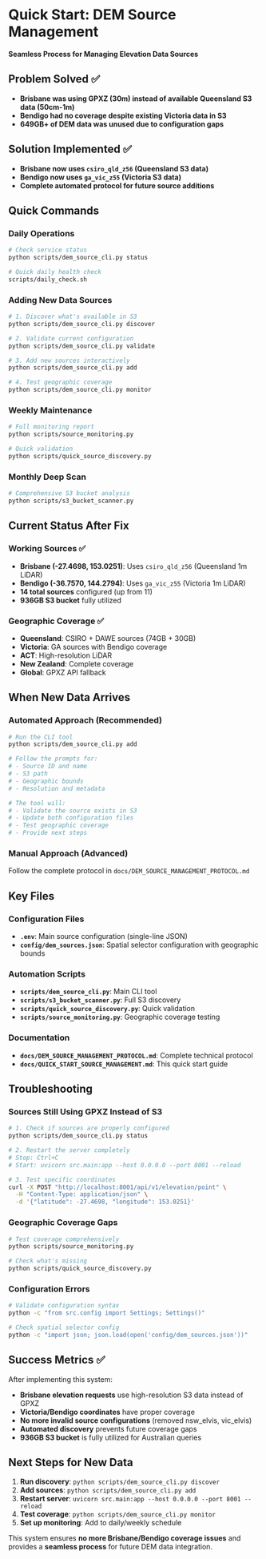 # Quick Start: DEM Source Management
**Seamless Process for Managing Elevation Data Sources**

## Problem Solved ✅
- **Brisbane was using GPXZ (30m) instead of available Queensland S3 data (50cm-1m)**
- **Bendigo had no coverage despite existing Victoria data in S3**  
- **649GB+ of DEM data was unused due to configuration gaps**

## Solution Implemented ✅
- **Brisbane now uses `csiro_qld_z56` (Queensland S3 data)**
- **Bendigo now uses `ga_vic_z55` (Victoria S3 data)**
- **Complete automated protocol for future source additions**

## Quick Commands

### Daily Operations
```bash
# Check service status
python scripts/dem_source_cli.py status

# Quick daily health check  
scripts/daily_check.sh
```

### Adding New Data Sources
```bash
# 1. Discover what's available in S3
python scripts/dem_source_cli.py discover

# 2. Validate current configuration
python scripts/dem_source_cli.py validate

# 3. Add new sources interactively
python scripts/dem_source_cli.py add

# 4. Test geographic coverage
python scripts/dem_source_cli.py monitor
```

### Weekly Maintenance
```bash
# Full monitoring report
python scripts/source_monitoring.py

# Quick validation
python scripts/quick_source_discovery.py
```

### Monthly Deep Scan
```bash
# Comprehensive S3 bucket analysis
python scripts/s3_bucket_scanner.py
```

## Current Status After Fix

### Working Sources ✅
- **Brisbane (-27.4698, 153.0251)**: Uses `csiro_qld_z56` (Queensland 1m LiDAR)
- **Bendigo (-36.7570, 144.2794)**: Uses `ga_vic_z55` (Victoria 1m LiDAR)
- **14 total sources** configured (up from 11)
- **936GB S3 bucket** fully utilized

### Geographic Coverage ✅
- **Queensland**: CSIRO + DAWE sources (74GB + 30GB)
- **Victoria**: GA sources with Bendigo coverage
- **ACT**: High-resolution LiDAR
- **New Zealand**: Complete coverage
- **Global**: GPXZ API fallback

## When New Data Arrives

### Automated Approach (Recommended)
```bash
# Run the CLI tool
python scripts/dem_source_cli.py add

# Follow the prompts for:
# - Source ID and name
# - S3 path
# - Geographic bounds  
# - Resolution and metadata

# The tool will:
# - Validate the source exists in S3
# - Update both configuration files
# - Test geographic coverage
# - Provide next steps
```

### Manual Approach (Advanced)
Follow the complete protocol in `docs/DEM_SOURCE_MANAGEMENT_PROTOCOL.md`

## Key Files

### Configuration Files
- **`.env`**: Main source configuration (single-line JSON)
- **`config/dem_sources.json`**: Spatial selector configuration with geographic bounds

### Automation Scripts
- **`scripts/dem_source_cli.py`**: Main CLI tool
- **`scripts/s3_bucket_scanner.py`**: Full S3 discovery
- **`scripts/quick_source_discovery.py`**: Quick validation
- **`scripts/source_monitoring.py`**: Geographic coverage testing

### Documentation
- **`docs/DEM_SOURCE_MANAGEMENT_PROTOCOL.md`**: Complete technical protocol
- **`docs/QUICK_START_SOURCE_MANAGEMENT.md`**: This quick start guide

## Troubleshooting

### Sources Still Using GPXZ Instead of S3
```bash
# 1. Check if sources are properly configured
python scripts/dem_source_cli.py status

# 2. Restart the server completely
# Stop: Ctrl+C
# Start: uvicorn src.main:app --host 0.0.0.0 --port 8001 --reload

# 3. Test specific coordinates
curl -X POST "http://localhost:8001/api/v1/elevation/point" \
  -H "Content-Type: application/json" \
  -d '{"latitude": -27.4698, "longitude": 153.0251}'
```

### Geographic Coverage Gaps
```bash
# Test coverage comprehensively
python scripts/source_monitoring.py

# Check what's missing
python scripts/quick_source_discovery.py
```

### Configuration Errors
```bash
# Validate configuration syntax
python -c "from src.config import Settings; Settings()"

# Check spatial selector config
python -c "import json; json.load(open('config/dem_sources.json'))"
```

## Success Metrics ✅

After implementing this system:
- **Brisbane elevation requests** use high-resolution S3 data instead of GPXZ
- **Victoria/Bendigo coordinates** have proper coverage
- **No more invalid source configurations** (removed nsw_elvis, vic_elvis)
- **Automated discovery** prevents future coverage gaps
- **936GB S3 bucket** is fully utilized for Australian queries

## Next Steps for New Data

1. **Run discovery**: `python scripts/dem_source_cli.py discover`
2. **Add sources**: `python scripts/dem_source_cli.py add`  
3. **Restart server**: `uvicorn src.main:app --host 0.0.0.0 --port 8001 --reload`
4. **Test coverage**: `python scripts/dem_source_cli.py monitor`
5. **Set up monitoring**: Add to daily/weekly schedule

This system ensures **no more Brisbane/Bendigo coverage issues** and provides a **seamless process** for future DEM data integration.